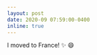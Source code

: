 ```yaml
---
layout: post
date: 2020-09 07:59:00-0400
inline: true
---
```


I moved to France! :sparkles: :smile:
